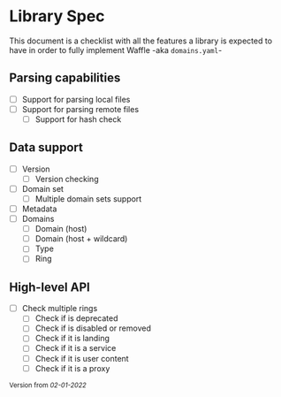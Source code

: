 # Library Spec
This document is a checklist with all the features a library is expected to have in order to fully implement Waffle
-aka ``domains.yaml``-

## Parsing capabilities
- [ ] Support for parsing local files
- [ ] Support for parsing remote files
  - [ ] Support for hash check

## Data support
- [ ] Version
  - [ ] Version checking
- [ ] Domain set
  - [ ] Multiple domain sets support
- [ ] Metadata
- [ ] Domains
  - [ ] Domain (host)
  - [ ] Domain (host + wildcard)
  - [ ] Type
  - [ ] Ring

## High-level API
- [ ] Check multiple rings
  - [ ] Check if is deprecated
  - [ ] Check if is disabled or removed
  - [ ] Check if it is landing
  - [ ] Check if it is a service
  - [ ] Check if it is user content
  - [ ] Check if it is a proxy

<sub>Version from _02-01-2022_<sub>
